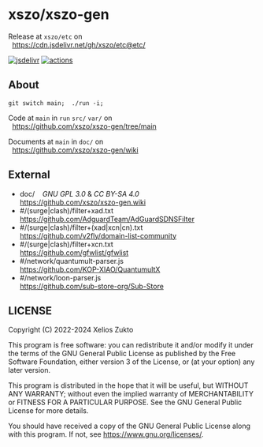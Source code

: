 # xszo/xszo-gen

Release at `xszo/etc` on  
  <https://cdn.jsdelivr.net/gh/xszo/etc@etc/>

[![jsdelivr](https://data.jsdelivr.com/v1/package/gh/xszo/etc/badge)](https://www.jsdelivr.com/package/gh/xszo/etc)
[![actions](https://github.com/xszo/etc/actions/workflows/etc.yml/badge.svg)](https://github.com/xszo/etc)

## About

`git switch main;  ./run -i;`

Code at `main` in `run` `src/` `var/` on  
  <https://github.com/xszo/xszo-gen/tree/main>

Documents at `main` in `doc/` on  
  <https://github.com/xszo/xszo-gen/wiki>

## External

- doc/    _GNU GPL 3.0_ & _CC BY-SA 4.0_  
  <https://github.com/xszo/xszo-gen.wiki>
- #/(surge|clash)/filter+xad.txt  
  <https://github.com/AdguardTeam/AdGuardSDNSFilter>
- #/(surge|clash)/filter+(xad|xcn|cn).txt  
  <https://github.com/v2fly/domain-list-community>
- #/(surge|clash)/filter+xcn.txt  
  <https://github.com/gfwlist/gfwlist>
- #/network/quantumult-parser.js  
  <https://github.com/KOP-XIAO/QuantumultX>
- #/network/loon-parser.js  
  <https://github.com/sub-store-org/Sub-Store>

## LICENSE

Copyright (C) 2022-2024 Xelios Zukto

This program is free software: you can redistribute it and/or modify
it under the terms of the GNU General Public License as published by
the Free Software Foundation, either version 3 of the License, or
(at your option) any later version.

This program is distributed in the hope that it will be useful,
but WITHOUT ANY WARRANTY; without even the implied warranty of
MERCHANTABILITY or FITNESS FOR A PARTICULAR PURPOSE. See the
GNU General Public License for more details.

You should have received a copy of the GNU General Public License
along with this program. If not, see <https://www.gnu.org/licenses/>.
